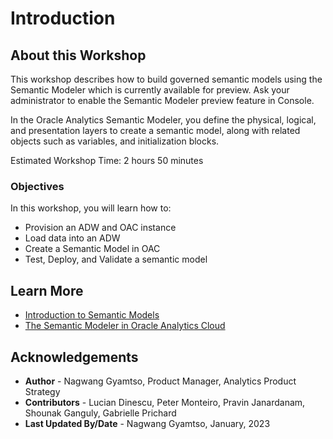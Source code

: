 # Introduction

## About this Workshop

This workshop describes how to build governed semantic models using the Semantic Modeler which is currently available for preview. Ask your administrator to enable the Semantic Modeler preview feature in Console.

In the Oracle Analytics Semantic Modeler, you define the physical, logical, and presentation layers to create a semantic model, along with related objects such as variables, and initialization blocks.

Estimated Workshop Time: 2 hours 50 minutes


### Objectives

In this workshop, you will learn how to:
* Provision an ADW and OAC instance
* Load data into an ADW
* Create a Semantic Model in OAC
* Test, Deploy, and Validate a semantic model


## Learn More
* [Introduction to Semantic Models](https://docs.oracle.com/en/cloud/paas/analytics-cloud/acmdg/introduction-semantic-models.html)
* [The Semantic Modeler in Oracle Analytics Cloud](https://blogs.oracle.com/analytics/post/the-semantic-modeler-in-oracle-analytics-cloud)

## Acknowledgements
* **Author** - Nagwang Gyamtso, Product Manager, Analytics Product Strategy
* **Contributors** -  Lucian Dinescu, Peter Monteiro, Pravin Janardanam, Shounak Ganguly, Gabrielle Prichard
* **Last Updated By/Date** - Nagwang Gyamtso, January, 2023
